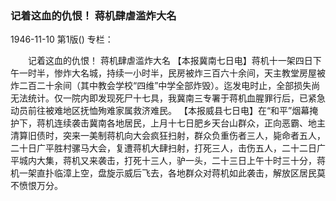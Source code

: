 ### 记着这血的仇恨！  蒋机肆虐滥炸大名

1946-11-10
第1版()
专栏：

　　记着这血的仇恨！
    蒋机肆虐滥炸大名
    【本报冀南七日电】蒋机十一架四日下午一时半，惨炸大名城，持续一小时半，民房被炸三百六十余间，天主教堂房屋被炸二百二十余间（其中教会学校“四维”中学全部炸毁）。迄发电时止，全部损失尚无法统计。仅一院内即发现死尸十七具，我冀南三专署于蒋机血腥罪行后，已紧急动员前往被难地区抚恤殉难家属救济难民。
    【本报威县七日电】在“和平”烟幕掩护下，蒋机连续袭击冀南各地居民，上月十七日肥乡天台山群众，正向恶霸、地主清算旧债时，突来一美制蒋机向大会疯狂扫射，群众负重伤者三人，毙命者五人，二十日广平胜村骡马大会，复遭蒋机大肆扫射，打死三人，击伤五人，二十二日广平城内大集，蒋机又来袭击，打死十三人，驴一头，二十三日上午十时三十分，蒋机一架直扑临漳上空，盘旋示威后飞去，各地群众对蒋机如此袭击，解放区居民莫不愤恨万分。
